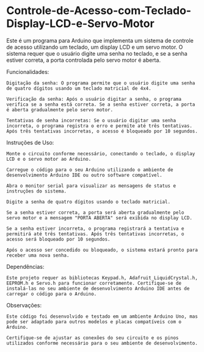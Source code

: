 ﻿# Controle-de-Acesso-com-Teclado-Display-LCD-e-Servo-Motor
Este é um programa para Arduino que implementa um sistema de controle de acesso utilizando um teclado, um display LCD e um servo motor. O sistema requer que o usuário digite uma senha no teclado, e se a senha estiver correta, a porta controlada pelo servo motor é aberta.

Funcionalidades:

    Digitação da senha: O programa permite que o usuário digite uma senha de quatro dígitos usando um teclado matricial de 4x4.

    Verificação da senha: Após o usuário digitar a senha, o programa verifica se a senha está correta. Se a senha estiver correta, a porta é aberta gradualmente pelo servo motor.

    Tentativas de senha incorretas: Se o usuário digitar uma senha incorreta, o programa registra o erro e permite até três tentativas. Após três tentativas incorretas, o acesso é bloqueado por 10 segundos.

Instruções de Uso:

    Monte o circuito conforme necessário, conectando o teclado, o display LCD e o servo motor ao Arduino.

    Carregue o código para o seu Arduino utilizando o ambiente de desenvolvimento Arduino IDE ou outro software compatível.

    Abra o monitor serial para visualizar as mensagens de status e instruções do sistema.

    Digite a senha de quatro dígitos usando o teclado matricial.

    Se a senha estiver correta, a porta será aberta gradualmente pelo servo motor e a mensagem "PORTA ABERTA" será exibida no display LCD.

    Se a senha estiver incorreta, o programa registrará a tentativa e permitirá até três tentativas. Após três tentativas incorretas, o acesso será bloqueado por 10 segundos.

    Após o acesso ser concedido ou bloqueado, o sistema estará pronto para receber uma nova senha.

Dependências:

    Este projeto requer as bibliotecas Keypad.h, Adafruit_LiquidCrystal.h, EEPROM.h e Servo.h para funcionar corretamente. Certifique-se de instalá-las no seu ambiente de desenvolvimento Arduino IDE antes de carregar o código para o Arduino.

Observações:

    Este código foi desenvolvido e testado em um ambiente Arduino Uno, mas pode ser adaptado para outros modelos e placas compatíveis com o Arduino.

    Certifique-se de ajustar as conexões do seu circuito e os pinos utilizados conforme necessário para o seu ambiente de desenvolvimento.
